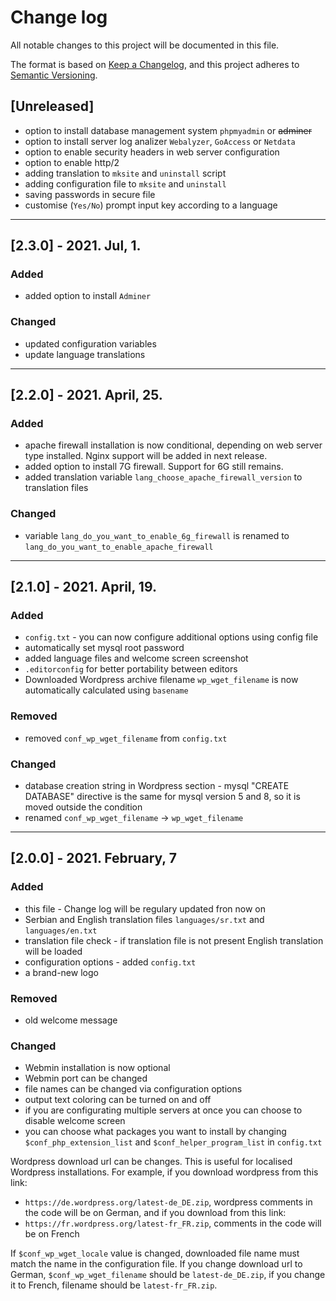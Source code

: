 # Change log
All notable changes to this project will be documented in this file.

The format is based on [Keep a Changelog](https://keepachangelog.com/en/1.0.0/), and this project adheres to [Semantic Versioning](https://semver.org/spec/v2.0.0.html).

## [Unreleased]

- option to install database management system `phpmyadmin` or ~~adminer~~
- option to install server log analizer `Webalyzer`, `GoAccess` or `Netdata`
- option to enable security headers in web server configuration
- option to enable http/2
- adding translation to `mksite` and `uninstall` script
- adding configuration file to `mksite` and `uninstall`
- saving passwords in secure file
- customise (`Yes/No`) prompt input key according to a language

---
## [2.3.0] - 2021. Jul, 1.

### Added
- added option to install `Adminer`

### Changed
- updated configuration variables
- update language translations

---

## [2.2.0] - 2021. April, 25.

### Added
 - apache firewall installation is now conditional, depending on web server type installed. Nginx support will be added in next release.
 - added option to install 7G firewall. Support for 6G still remains.
 - added translation variable `lang_choose_apache_firewall_version` to translation files

### Changed
 - variable `lang_do_you_want_to_enable_6g_firewall` is renamed to `lang_do_you_want_to_enable_apache_firewall`
---

## [2.1.0] - 2021. April, 19.

### Added
- `config.txt` - you can now configure additional options using config file 
- automatically set mysql root password
- added language files and welcome screen screenshot
- `.editorconfig` for better portability between editors
- Downloaded Wordpress archive filename `wp_wget_filename` is now automatically calculated using `basename` 

### Removed
- removed `conf_wp_wget_filename` from `config.txt`

### Changed
- database creation string in Wordpress section - mysql "CREATE DATABASE" directive is the same for mysql version 5 and 8, so it is moved outside the condition
- renamed `conf_wp_wget_filename` -> `wp_wget_filename`

---

## [2.0.0] - 2021. February, 7

### Added
- this file - Change log will be regulary updated fron now on
- Serbian and English translation files `languages/sr.txt` and `languages/en.txt`
- translation file check - if translation file is not present English translation will be loaded
- configuration options - added `config.txt`
- a brand-new logo

### Removed
- old welcome message

### Changed
- Webmin installation is now optional
- Webmin port can be changed
- file names can be changed via configuration options
- output text coloring can be turned on and off
- if you are configurating multiple servers at once you can choose to disable welcome screen
- you can choose what packages you want to install by changing `$conf_php_extension_list` and `$conf_helper_program_list` in `config.txt`

Wordpress download url can be changes. This is useful for localised Wordpress installations. For example, if you download wordpress from this link:
- `https://de.wordpress.org/latest-de_DE.zip`, wordpress comments in the code will be on German, and if you download from this link: 
- `https://fr.wordpress.org/latest-fr_FR.zip`, comments in the code will be on French

If `$conf_wp_wget_locale` value is changed, downloaded file name must match the name in the configuration file. If you change download url to German, `$conf_wp_wget_filename` should be `latest-de_DE.zip`, if you change it to French, filename should be `latest-fr_FR.zip`.
